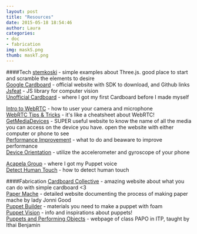 ```yaml
---
layout: post
title: "Resources"
date: 2015-05-18 18:54:46
author: Laura
categories: 
- doc
- fabrication
img: maskS.png
thumb: maskT.png
---
```


####Tech
[stemkoski][stemkoski] - simple examples about Three.js. good place to start and scramble the elements to desire<br>
[Google Cardboard][cardboard] - official website with SDK to download, and Github links<br>
[Jsfeat][jsfeat] - JS library for computer vision<br>
[Unofficial Cardboard][uncard] - where I got my first Cardboard before I made myself<br>

[Intro to WebRTC][webrtc] - how to user your camera and microphone<br>
[WebRTC Tips & Tricks][webrtctips] - it's like a cheatsheet about WebRTC!<br>
[GetMediaDevices][media] - SUPER useful website to know the name of all the media you can access on the device you have. open the website with either computer or phone to see<br>
[Performance Improvement][perform] - what to do and beaware to improve performance<br>
[Device Orientation][orient] - utilize the accelerometer and gyroscope of your phone<br>

[Acapela Group][speak] - where I got my Puppet voice<br>
[Detect Human Touch][touch] - how to detect human touch<br>

####Fabrication
[Cardboard Collective][cbcollective] - amazing website about what you can do with simple cardboard <3<br>
[Paper Mache][papermache] - detailed website documenting the process of making paper mache by lady Jonni Good<br>
[Puppet Builder][puppet] - materials you need to make a puppet with foam<br>
[Puppet Vision][puppetvisionmovie] - info and inspirations about puppets!<br>
[Puppets and Performing Objects][papo] - webpage of class PAPO in ITP, taught by Ithai Benjamin<br>



[stemkoski]: http://stemkoski.github.io/Three.js/
[cardboard]: https://developers.google.com/cardboard/
[papermache]: http://www.ultimatepapermache.com/
[puppet]: http://puppetbuilder.com/info/index.html
[puppetvisionmovie]: 	http://puppetvisionmovie.com/
[papo]: http://itp.nyu.edu/~ib534/papo/resources.html
[uncard]: https://www.unofficialcardboard.com/
[perform]: http://www.html5rocks.com/en/tutorials/canvas/performance/
[webrtc]: http://www.html5rocks.com/en/tutorials/webrtc/basics/?redirect_from_locale=it
[orient]: http://www.html5rocks.com/en/tutorials/device/orientation/
[media]: https://www.webrtc-experiment.com/RTCMultiConnection/getMediaDevices.html
[cbcollective]: http://thecardboardcollective.com/
[webrtctips]: http://muaz-khan.blogspot.com/2014/05/webrtc-tips-tricks.html
[speak]: http://www.acapela-group.com/
[touch]: http://electronics.stackexchange.com/questions/42117/touching-person-to-person
[jsfeat]: http://inspirit.github.io/jsfeat/